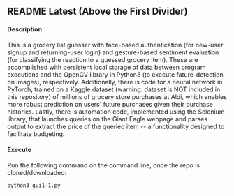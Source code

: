 
## README Latest (Above the First Divider)

#### Description
	
This is a grocery list guesser with face-based authentication (for new-user signup and returning-user login) and gesture-based sentiment evaluation (for classifying the reaction to a guessed grocery item). These are accomplished with persistent local storage of data between program executions and the OpenCV library in Python3 (to execute fature-detection on images), respectively. Additionally, there is code for a neural network in PyTorch, trained on a Kaggle dataset (warning: dataset is NOT included in this repository) of millions of grocery store purchases at Aldi, which enables more robust prediction on users' future purchases given their purchase histories. Lastly, there is automation code, implemented using the Selenium library, that launches queries on the Giant Eagle webpage and parses output to extract the price of the queried item -- a functionality designed to facilitate budgeting.
	
#### Execute

Run the following command on the command line, once the repo is cloned/downloaded:
		
	python3 gui1-1.py


